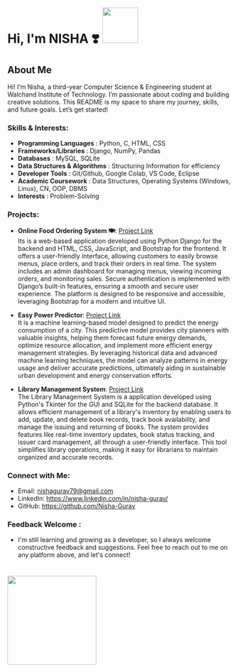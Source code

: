 # Hi, I'm NISHA ❣️ <img src="https://github.com/user-attachments/assets/7c021b1b-90fb-4243-a23f-95d9ada67ce6" width="80" />




## About Me 
Hi! I’m Nisha, a third-year Computer Science & Engineering student at Walchand Institute of Technology. I’m passionate about coding and building creative solutions. This README is my space to share my journey, skills, and future goals. Let’s get started!


### Skills & Interests:

- **Programming Languages**          : Python, C,  HTML, CSS
- **Frameworks/Libraries**           :  Django, NumPy, Pandas
- **Databases**                      : MySQL, SQLite
- **Data Structures & Algorithms**   : Structuring Information for efficiency
- **Developer Tools**                : Git/Github, Google Colab, VS Code, Eclipse 
- **Academic Coursework**            : Data Structures, Operating Systems (Windows, Linux), CN, OOP, DBMS
- **Interests**                      : Problem-Solving

### Projects:
- **Online Food Ordering System 🍽️**: [Project Link](https://github.com/Nisha-Gurav/Online-Food-Ordering-system) <br /> 
Its is a web-based application developed using Python Django for the backend and HTML, CSS, JavaScript, and Bootstrap for the frontend. It offers a user-friendly interface, allowing customers to easily browse menus, place orders, and track their orders in real time. The system includes an admin dashboard for managing menus, viewing incoming orders, and monitoring sales. Secure authentication is implemented with Django’s built-in features, ensuring a smooth and secure user experience. The platform is designed to be responsive and accessible, leveraging Bootstrap for a modern and intuitive UI.

- **Easy Power Predictor**: [Project Link](https://github.com/Nisha-Gurav/Easy-Power-Predictor.git) <br /> 
It is a machine learning-based model designed to predict the energy consumption of a city. This predictive model provides city planners with valuable insights, helping them forecast future energy demands, optimize resource allocation, and implement more efficient energy management strategies. By leveraging historical data and advanced machine learning techniques, the model can analyze patterns in energy usage and deliver accurate predictions, ultimately aiding in sustainable urban development and energy conservation efforts.

- **Library Management System**: [Project Link](https://github.com/Nisha-Gurav/Library-Management-System.git) <br /> 
The Library Management System is a application developed using Python's Tkinter for the GUI and SQLite for the backend database. It allows efficient management of a library's inventory by enabling users to add, update, and delete book records, track book availability, and manage the issuing and returning of books. The system provides features like real-time inventory updates, book status tracking, and issuer card management, all through a user-friendly interface. This tool simplifies library operations, making it easy for librarians to maintain organized and accurate records.




### Connect with Me:

- Email: nishagurav79@gmail.com
- LinkedIn: https://www.linkedin.com/in/nisha-gurav/
- GitHub: https://github.com/Nisha-Gurav

### Feedback Welcome :
- I'm still learning and growing as a developer, so I always welcome constructive feedback and suggestions. Feel free to reach out to me on any platform above, and let's connect!

# <img src="https://github.com/user-attachments/assets/e21a783f-022f-41f5-9545-d8ba51da698e" width="200" />

